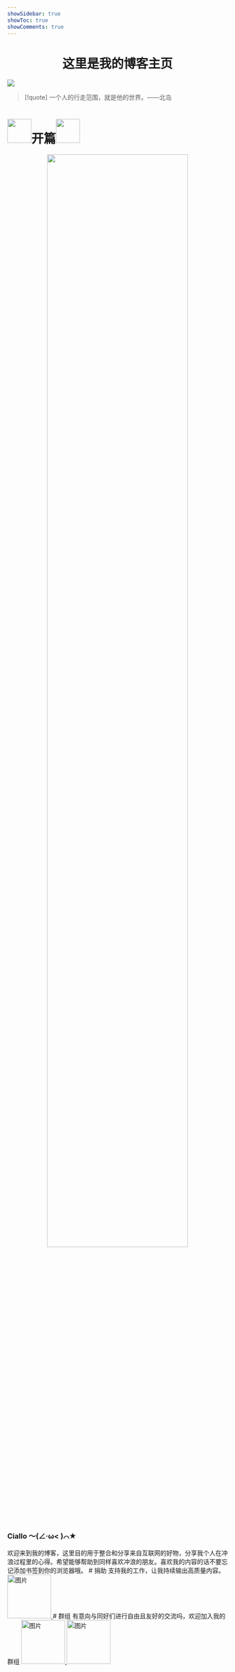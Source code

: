 ```yaml
---
showSidebar: true
showToc: true
showComments: true
---
```

# <center><span class="animate-move-bg bg-gradient-to-r from-[#2CD5FFFF] via-[#349CEBFF] to-[#2CD5FFFF] bg-[length:400%] bg-clip-text text-transparent">这里是我的博客主页</span></center>

![](https://telegraph.youzhidanbairu.eu.org/file/8d040e6910ac064fb92dd.jpg)
> [!quote]  一个人的行走范围，就是他的世界。——北岛 
# <span class="flex items-center height-100px"><img src="https://flowershow.youzhidanbairu.eu.org/assets/Pi%C3%B1ata.png" id="margin" width="55" height="auto" class="m-0" /><span class="animate-move-bg bg-gradient-to-r from-indigo-500 via-pink-500 to-indigo-500 bg-[length:400%] bg-clip-text text-transparent">开篇</span><img src="https://flowershow.youzhidanbairu.eu.org/assets/Pi%C3%B1ata.png" id="margin" width="55" height="auto" class="m-0" /></span>
<div align="center"><img src="https://cdn.jsdelivr.net/gh/baib-web/img/anime%20irl.jpg" width="80%"/></div>
<h3> <span class="animate-move-bg bg-gradient-to-r from-indigo-500 via-pink-500 to-indigo-500 bg-[length:400%] bg-clip-text text-transparent">Ciallo ～(∠·ω&lt; )⌒★</span></h3>
欢迎来到我的博客，这里目的用于整合和分享来自互联网的好物，分享我个人在冲浪过程里的心得。希望能够帮助到同样喜欢冲浪的朋友。喜欢我的内容的话不要忘记添加书签到你的浏览器哦。
# <span class="animate-move-bg bg-gradient-to-r from-indigo-500 via-pink-500 to-indigo-500 bg-[length:400%] bg-clip-text text-transparent">捐助</span>
支持我的工作，让我持续输出高质量内容。
<span class="flex items-center justify-center">
<a href="www.baidu.com" target="_blank"> <img src="https://cdn.jsdelivr.net/gh/baib-web/img/7572220.png" width="100" height="auto" alt="图片" class=" w-100 h-auto transition-transform duration-300 hover:scale-110"/> </a>
</span>
# <span class="animate-move-bg bg-gradient-to-r from-indigo-500 via-pink-500 to-indigo-500 bg-[length:400%] bg-clip-text text-transparent">群组</span>
有意向与同好们进行自由且友好的交流吗，欢迎加入我的群组
<span class="flex items-center justify-center">
<a href="www.baidu.com" target="_blank"> <img src="https://cdn.jsdelivr.net/gh/baib-web/img/Telegram-icon-on-transparentbackground-PNG.png " class="h-10" width="100" height="auto" alt="图片" class=" w-100 h-auto transition-transform duration-300 hover:scale-110"/> </a>
<a href="www.baidu.com" target="_blank"> <img src="https://cdn.jsdelivr.net/gh/baib-web/img/qq-icon-256x256-gyghvfu1.png " class="h-10" width="100" height="auto" alt="图片" class=" w-100 h-auto transition-transform duration-300 hover:scale-110"/> </a>
</span>






